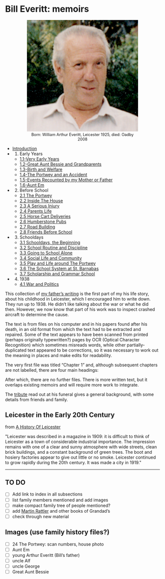 # Bill Everitt: memoirs

<figure style="max-width: 72%; margin: 1em auto; font-size: .9em; text-align: center;">
  <img src="images/bill-everitt-portrait.png" alt="Bill Everitt, relaxed">
  <figcaption>Born: William Arthur Everitt, Leicester 1925, died: Oadby 2008</figcaption>
</figure>

<!--
- [Introduction](./introduction.html)
- [1. Early Years](./1-early-years/1.1-very-early-years.html)
- [2. Before School](./2-before-school/2.1-the-portwey.html)
- [3. Schooldays](./3-schooldays/3.1-starting-school.html)
- [4. 1938](./4-1938/4.1-war-and-politics.html)
-->

- [Introduction](./introduction.html)
- 1. Early Years
  - [1.1-Very Early Years](./1-early-years/1.1-very-early-years.html)
  - [1.2-Great Aunt Bessie and Grandparents](./1-early-years/1.2-aunt-bessie-grandparents/.html)
  - [1.3-Birth and Welfare](./1-early-years/1.3-birth-and-welfare/.html)
  - [1.4-The Portwey and an Accident](./1-early-years/1.4-the-portwey-and-an-accident.html)
  - [1.5-Events Recounted by my Mother or Father](./1-early-years/1.5-events-recounted-by-parents.html)
  - [1.6-Aunt Em](./1-early-years/1.6-aunt-em.html)
- 2. Before School
  - [2.1 The Portwey](./2-before-school/2.1-the-portwey.html)
  - [2.2 Inside The House](./2-before-school/2.2-inside-the-house.html)
  - [2.3 A Serious Injury](./2-before-school/2.3-a-serious-injury.html)
  - [2.4 Parents Life](./2-before-school/2.4-parents-life.html)
  - [2.5 Horse Cart Deliveries](./2-before-school/2.5-horse-cart-deliveries.html)
  - [2.6 Humberstone Pubs](./2-before-school/2.6-humberstone-pubs.html)
  - [2.7 Road Building](./2-before-school/2.7-road-building.html)
  - [2.8 Friends Before School](./2-before-school/2.8-friends-before-school.html)
- 3. Schooldays
  - [3.1 Schooldays, the Beginning](./3-schooldays/3.1-starting-school.html)
  - [3.2 School Routine and Discipline](./3-schooldays/3.2-routine-and-discipline.html)
  - [3.3 Going to School Alone](./3-schooldays/3.3-going-to-school-alone.html)
  - [3.4 Social Life and Community](./3-schooldays/3.4-social-life-community.html)
  - [3.5 Play and Life around The Portwey](./3-schooldays/3.5-play-entertainment.html)
  - [3.6 The School System at St. Barnabas](./3-schooldays/3.6-school-system.html)
  - [3.7 Scholarship and Grammar School](./3-schooldays/3.7-scholarship-grammar-school.html)
- 4. 1938
  - [4.1 War and Politics](./4-1938/4.1-war-and-politics.html)

This collection of [my father’s writing](https://daveeveritt.github.io/bill-everitt-memoirs/) is the first part of my his life story, about his childhood in Leicester, which I encouraged him to write down. They run up to 1938. He didn’t like talking about the war or what he did then. However, we now know that part of his work was to inspect crashed aircraft to determine the cause.

The text is from files on his computer and in his papers found after his death, in an old format from which the text had to be extracted and repaired. Some of the text appears to have been scanned from printed (perhaps originally typewritten?) pages by OCR (Optical Character Recognition) which sometimes misreads words, while other partially-duplicated text appeared to be corrections, so it was necessary to work out the meaning in places and make edits for readability.

The very first file was titled “Chapter 1” and, although subsequent chapters are not labelled, there are four main headings:

After which, there are no further files. There is more written text, but it overlaps existing memoirs and will require more work to integrate.

The [tribute](tribute.md) read out at his funeral gives a general background, with some details from friends and family.

## Leicester in the Early 20th Century

from [A History Of Leicester](https://localhistories.org/a-history-of-leicester/)

"Leicester was described in a magazine in 1909: it is difficult to think of Leicester as a town of considerable industrial importance. The impression remains with one of a clear and sunny atmosphere with wide streets, clean brick buildings, and a constant background of green trees. The boot and hosiery factories appear to give out little or no smoke. Leicester continued to grow rapidly during the 20th century. It was made a city in 1919."

---

## TO DO

- [ ] Add link to index in all subsections
- [ ] list family members mentioned and add images
- [ ] make compact family tree of people mentioned?
- [ ] add [Martin Rattler](https://www.google.co.uk/books/edition/Martin_Rattler/vmkCAAAAYAAJ?hl=en&gbpv=1&pg=PA10&printsec=frontcover) and other books of Grandad’s
- [ ] check through new material

## Images (use family history files?)

- [ ] 24 The Portwey: scan numbers, house photo
- [ ] Aunt Em
- [ ] young Arthur Everitt (Bill’s father)
- [ ] uncle Alf
- [ ] uncle George
- [ ] Great Aunt Bessie

<!--
"Sickly children, wayward girls and maiden aunts"

- https://www.nationalarchives.gov.uk/search/results?_q=leicester
- https://www.storyofleicester.info
- leicester historic images https://www.pinterest.co.uk/pin/68820700545273570/
- Pin, old Leicester: https://www.pinterest.co.uk/pin/25192079155347292/
- Pin, old Leicester: https://www.pinterest.co.uk/jewelsfem/leicester-pre-1950/
- Plough and windmill (WAE-10) https://pubhistoryproject.co.uk/2021/02/12/windmill-inn-old-plough-humberstone-village/
-->
